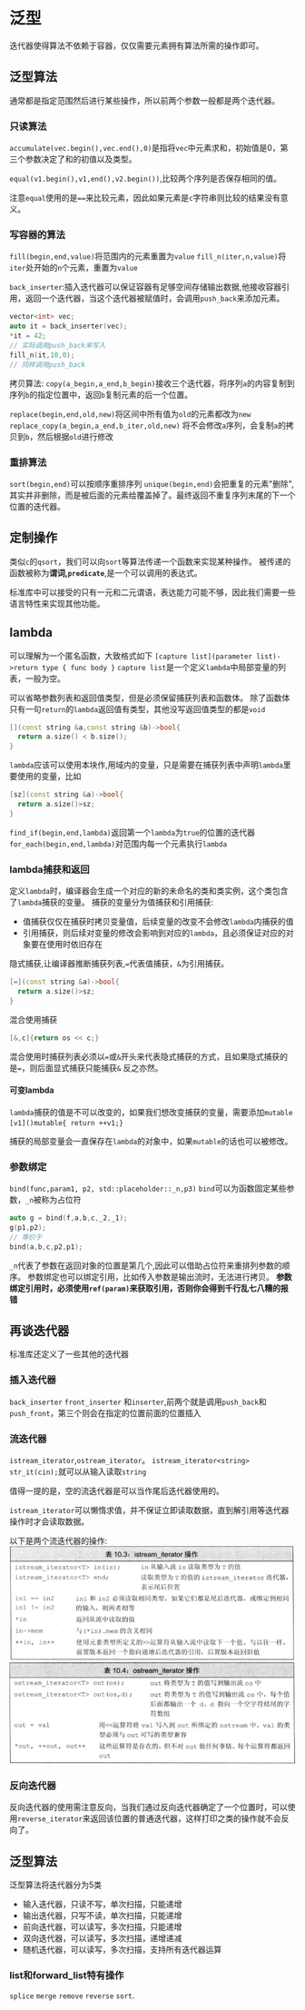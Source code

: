 # 泛型
迭代器使得算法不依赖于容器，仅仅需要元素拥有算法所需的操作即可。

## 泛型算法
通常都是指定范围然后进行某些操作，所以前两个参数一般都是两个迭代器。
### 只读算法

`accumulate(vec.begin(),vec.end(),0)`是指将`vec`中元素求和，初始值是0，第三个参数决定了和的初值以及类型。

`equal(v1.begin(),v1,end(),v2.begin())`,比较两个序列是否保存相同的值。

注意`equal`使用的是`==`来比较元素，因此如果元素是`c`字符串则比较的结果没有意义。


### 写容器的算法
`fill(begin,end,value)`将范围内的元素重置为`value`
`fill_n(iter,n,value)`将`iter`处开始的`n`个元素，重置为`value`


`back_inserter`:插入迭代器可以保证容器有足够空间存储输出数据,他接收容器引用，返回一个迭代器，当这个迭代器被赋值时，会调用`push_back`来添加元素。

```cpp
vector<int> vec;
auto it = back_inserter(vec);
*it = 42; 
// 实际调用push_back来写入
fill_n(it,10,0);
// 同样调用push_back
```

拷贝算法:
`copy(a_begin,a_end,b_begin)`接收三个迭代器，将序列`a`的内容复制到序列`b`的指定位置中，返回`b`复制元素的后一个位置。

`replace(begin,end,old,new)`将区间中所有值为`old`的元素都改为`new`
`replace_copy(a_begin,a_end,b_iter,old,new)` 将不会修改`a`序列，会复制`a`的拷贝到`b`，然后根据`old`进行修改


### 重排算法
`sort(begin,end)`可以按顺序重排序列
`unique(begin,end)`会把重复的元素"删除",其实并非删除，而是被后面的元素给覆盖掉了。最终返回不重复序列末尾的下一个位置的迭代器。


## 定制操作
类似`c`的`qsort`，我们可以向`sort`等算法传递一个函数来实现某种操作。
被传递的函数被称为**谓词,`predicate`**,是一个可以调用的表达式。

标准库中可以接受的只有一元和二元谓语，表达能力可能不够，因此我们需要一些语言特性来实现其他功能。


## lambda
可以理解为一个匿名函数，大致格式如下
`[capture list](parameter list)->return type { func body }`
`capture list`是一个定义`lambda`中局部变量的列表，一般为空。

可以省略参数列表和返回值类型，但是必须保留捕获列表和函数体。
除了函数体只有一句`return`的`lambda`返回值有类型，其他没写返回值类型的都是`void`

```cpp
[](const string &a,const string &b)->bool{
  return a.size() < b.size();
}
```
`lambda`应该可以使用本块作,用域内的变量，只是需要在捕获列表中声明`lambda`里要使用的变量，比如
```cpp
[sz](const string &a)->bool{
  return a.size()>sz;
}
```


`find_if(begin,end,lambda)`返回第一个`lambda`为`true`的位置的迭代器
`for_each(begin,end,lambda)`对范围内每一个元素执行`lambda` 


### lambda捕获和返回

定义`lambda`时，编译器会生成一个对应的新的未命名的类和类实例，这个类包含了`lambda`捕获的变量。
捕获的变量分为值捕获和引用捕获:
- 值捕获仅仅在捕获时拷贝变量值，后续变量的改变不会修改`lambda`内捕获的值
- 引用捕获，则后续对变量的修改会影响到对应的`lambda`，且必须保证对应的对象要在使用时依旧存在


隐式捕获,让编译器推断捕获列表,`=`代表值捕获，`&`为引用捕获。
```cpp
[=](const string &a)->bool{
  return a.size()>sz;
}
```

混合使用捕获
```cpp
[&,c]{return os << c;}
```
混合使用时捕获列表必须以`=`或`&`开头来代表隐式捕获的方式，且如果隐式捕获的是`=`，则后面显式捕获只能捕获`&` 反之亦然。


#### 可变lambda
`lambda`捕获的值是不可以改变的，如果我们想改变捕获的变量，需要添加`mutable`
`[v1]()mutable{ return ++v1;}`
 

捕获的局部变量会一直保存在`lambda`的对象中，如果`mutable`的话也可以被修改。

### 参数绑定
`bind(func,param1, p2, std::placeholder::_n,p3)`
`bind`可以为函数固定某些参数，`_n`被称为占位符
```cpp
auto g = bind(f,a,b,c,_2,_1);
g(p1,p2);
// 等价于
bind(a,b,c,p2,p1);
```
`_n`代表了参数在返回对象的位置是第几个,因此可以借助占位符来重排列参数的顺序。
参数绑定也可以绑定引用，比如传入参数是输出流时，无法进行拷贝。
**参数绑定引用时，必须使用`ref(param)`来获取引用，否则你会得到千行乱七八糟的报错**


## 再谈迭代器
标准库还定义了一些其他的迭代器
### 插入迭代器
`back_inserter` `front_inserter` 和`inserter`,前两个就是调用`push_back`和`push_front`，第三个则会在指定的位置前面的位置插入
### 流迭代器
`istream_iterator`,`ostream_iterator`。 `istream_iterator<string> str_it(cin);`就可以从输入读取`string`

值得一提的是，空的流迭代器是可以当作尾后迭代器使用的。


`istream_iterator`可以懒惰求值，并不保证立即读取数据，直到解引用等迭代器操作时才会读取数据。

以下是两个流迭代器的操作:
![istream](./img/istream.png) 
![ostream](./img/ostream.png) 



### 反向迭代器

反向迭代器的使用需注意反向，当我们通过反向迭代器确定了一个位置时，可以使用`reverse_iterator`来返回该位置的普通迭代器，这样打印之类的操作就不会反向了。

##  泛型算法
泛型算法将迭代器分为5类
- 输入迭代器，只读不写，单次扫描，只能递增
- 输出迭代器，只写不读，单次扫描，只能递增
- 前向迭代器，可以读写，多次扫描，只能递增
- 双向迭代器，可以读写，多次扫描，递增递减
- 随机迭代器，可以读写，多次扫描，支持所有迭代器运算

### list和forward_list特有操作
`splice` `merge` `remove` `reverse` `sort`.



